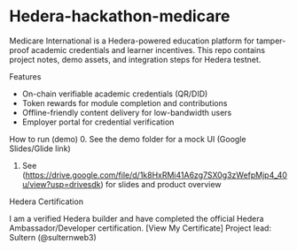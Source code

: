 # Hedera-hackathon-medicare
Medicare International is a Hedera-powered education platform for tamper-proof academic credentials and learner incentives. This repo contains project notes, demo assets, and integration steps for Hedera testnet.

Features
- On-chain verifiable academic credentials (QR/DID)
- Token rewards for module completion and contributions
- Offline-friendly content delivery for low-bandwidth users
- Employer portal for credential verification

 How to run (demo)
0. See the demo folder for a mock UI (Google Slides/Glide link)
1. See (https://drive.google.com/file/d/1k8HxRMi41A6zg7SX0g3zWefpMjp4_40u/view?usp=drivesdk) for slides and product overview

 Hedera Certification

I am a verified Hedera builder and have completed the official Hedera Ambassador/Developer certification.  [View My Certificate]
Project lead: Sultern (@sulternweb3)
